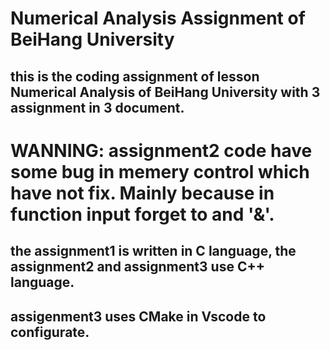 # Numerical Analysis Assignment of BeiHang University
## this is the coding assignment of lesson Numerical Analysis of BeiHang University with 3 assignment in 3 document.
# WANNING: assignment2 code have some bug in memery control which have not fix. Mainly because in function input forget to and '&'.
## the assignment1 is written in C language, the assignment2 and assignment3 use C++ language.
## assigenment3 uses CMake in Vscode to configurate.
